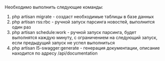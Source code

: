 Необходимо выполнить следующие команды:

1. php artisan migrate - создаст необходимые таблицы в базе данных
2. php artisan rss:rbc - ручной запуск парсинга новостей, выполнится один раз
3. php artisan schedule:work - ручной запуск парсинга, будет выполнятся каждую минуту, с ограничением на следующий запуск, если предыдущий запуск не успел выполниться
4. php artisan l5-swagger:generate - генерация документации, описание находится по адресу /api/documentation
